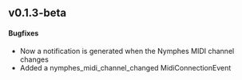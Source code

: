 ## v0.1.3-beta
#### Bugfixes
  - Now a notification is generated when the Nymphes MIDI channel changes
  - Added a nymphes_midi_channel_changed MidiConnectionEvent
